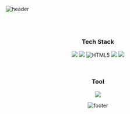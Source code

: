 ![header](https://capsule-render.vercel.app/api?type=waving&color=gradient&height=300&section=header&text=ldh7228&fontAlignY=40&fontSize=100&desc=&descAlignY=65&animation=twinkling)

<!--
**eastcopper/eastcopper** is a ✨ _special_ ✨ repository because its `README.md` (this file) appears on your GitHub profile.

Here are some ideas to get you started:

- 🔭 I’m currently working on ...
- 🌱 I’m currently learning ...
- 👯 I’m looking to collaborate on ...
- 🤔 I’m looking for help with ...
- 💬 Ask me about ...
- 📫 How to reach me: ...
- 😄 Pronouns: ...
- ⚡ Fun fact: ...
-->
<div align="center">

<br /><br />
  <h3>Tech Stack</h3>
  
<a href="#"><img src="https://img.shields.io/badge/JavaScript-F7DF1E?style=flat&logo=JavaScript&logoColor=black"/></a>
<a href="#"><img src="https://img.shields.io/badge/CSS-1572B6?style=flat&logo=CSS3&logoColor=white"/></a>
![HTML5](https://img.shields.io/badge/HTML5-E34F26?style=flat-square&logo=HTML5&logoColor=FFFFFF)
<a href="#"><img src="https://img.shields.io/badge/C++-00599C?style=flat-square&logo=C%2B%2B&logoColor=white"/></a>
<a href="#"><img src="https://img.shields.io/badge/C-A8B9CC?style=flat-square&logo=C&logoColor=white"/></a>

<br />
  <h3>Tool</h3>
<a href="#"><img src="https://img.shields.io/badge/GitKraken-179287?style=flat-square&logo=GitKraken&logoColor=white"/></a>
  
 ![footer](https://capsule-render.vercel.app/api?section=footer&type=waving&color=e2e4e3&height=130)
